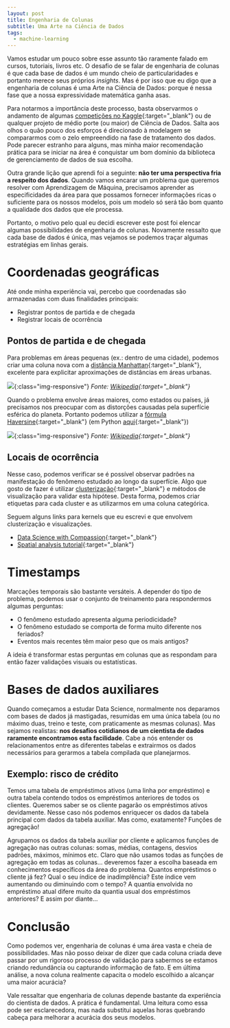 ```yaml
---
layout: post
title: Engenharia de Colunas
subtitle: Uma Arte na Ciência de Dados
tags:
  - machine-learning
---
```


Vamos estudar um pouco sobre esse assunto tão raramente falado em cursos, tutoriais,
livros etc. O desafio de se falar de engenharia de colunas é que cada base de dados
é um mundo cheio de particularidades e portanto merece seus próprios *insights*. Mas
é por isso que eu digo que a engenharia de colunas é uma Arte na Ciência de Dados:
porque é nessa fase que a nossa expressividade matemática ganha asas.

Para notarmos a importância deste processo, basta observarmos o andamento de algumas
[competições no Kaggle](https://www.kaggle.com/competitions){:target="\_blank"} ou de qualquer projeto
de médio porte (ou maior) de Ciência de Dados. Salta aos olhos o quão pouco dos
esforços é direcionado à modelagem se compararmos com o zelo empreendido na fase
de tratamento dos dados. Pode parecer estranho para alguns, mas minha maior
recomendação prática para se iniciar na área é conquistar um bom domínio da biblioteca
de gerenciamento de dados de sua escolha.

Outra grande lição que aprendi foi a seguinte: **não ter uma perspectiva fria a
respeito dos dados**. Quando vamos encarar um problema que queremos resolver com
Aprendizagem de Máquina, precisamos aprender as especificidades da área para que
possamos fornecer informações ricas o suficiente para os nossos modelos, pois um
modelo só será tão bom quanto a qualidade dos dados que ele processa.

Portanto, o motivo pelo qual eu decidi escrever este post foi elencar algumas
possibilidades de engenharia de colunas. Novamente ressalto que cada base de dados
é única, mas vejamos se podemos traçar algumas estratégias em linhas gerais.

# Coordenadas geográficas

Até onde minha experiência vai, percebo que coordenadas são armazenadas com duas
finalidades principais:

- Registrar pontos de partida e de chegada
- Registrar locais de ocorrência

## Pontos de partida e de chegada

Para problemas em áreas pequenas (ex.: dentro de uma cidade), podemos criar uma
coluna nova com a [distância Manhattan](https://en.wikipedia.org/wiki/Taxicab_geometry){:target="\_blank"},
excelente para explicitar aproximações de distâncias em áreas urbanas.

![](https://upload.wikimedia.org/wikipedia/commons/0/08/Manhattan_distance.svg){:class="img-responsive"}
*Fonte: [Wikipedia](https://en.wikipedia.org/wiki/Taxicab_geometry){:target="\_blank"}*

Quando o problema envolve áreas maiores, como estados ou países, já precisamos nos
preocupar com as distorções causadas pela superfície esférica do planeta. Portanto
podemos utilizar a [fórmula Haversine](https://en.wikipedia.org/wiki/Haversine_formula){:target="\_blank"}
(em Python [aqui](https://rosettacode.org/wiki/Haversine_formula#Python){:target="\_blank"})

![](https://upload.wikimedia.org/wikipedia/commons/3/38/Law-of-haversines.svg){:class="img-responsive"}
*Fonte: [Wikipedia](https://en.wikipedia.org/wiki/Haversine_formula){:target="\_blank"}*

## Locais de ocorrência

Nesse caso, podemos verificar se é possível observar padrões na manifestação do
fenômeno estudado ao longo da superfície. Algo que gosto de fazer é utilizar
[clusterização](https://en.wikipedia.org/wiki/Cluster_analysis){:target="\_blank"}
e métodos de visualização para validar esta hipótese. Desta forma, podemos criar
etiquetas para cada cluster e as utilizarmos em uma coluna categórica.

Seguem alguns links para kernels que eu escrevi e que envolvem clusterização e
visualizações.

- [Data Science with Compassion](https://www.kaggle.com/arthurpaulino/data-science-with-compassion){:target="\_blank"}
- [Spatial analysis tutorial](https://www.kaggle.com/arthurpaulino/spatial-analysis-tutorial){:target="\_blank"}

# Timestamps

Marcações temporais são bastante versáteis. A depender do tipo de problema, podemos
usar o conjunto de treinamento para respondermos algumas perguntas:

- O fenômeno estudado apresenta alguma periodicidade?
- O fenômeno estudado se comporta de forma muito diferente nos feriados?
- Eventos mais recentes têm maior peso que os mais antigos?

A ideia é transformar estas perguntas em colunas que as respondam para então fazer
validações visuais ou estatísticas.

# Bases de dados auxiliares

Quando começamos a estudar Data Science, normalmente nos deparamos com bases de
dados já mastigadas, resumidas em uma única tabela (ou no máximo duas, treino e
teste, com praticamente as mesmas colunas). Mas sejamos realistas: **nos desafios
cotidianos de um cientista de dados raramente encontramos esta facilidade**. Cabe
a nós entender os relacionamentos entre as diferentes tabelas e extrairmos os dados
necessários para gerarmos a tabela compilada que planejarmos.

## Exemplo: risco de crédito

Temos uma tabela de empréstimos ativos (uma linha por empréstimo) e outra tabela
contendo todos os empréstimos anteriores de todos os clientes. Queremos saber se
os cliente pagarão os empréstimos ativos devidamente. Nesse caso nós podemos
enriquecer os dados da tabela principal com dados da tabela auxiliar. Mas como,
exatamente? Funções de agregação!

Agrupamos os dados da tabela auxiliar por cliente e aplicamos funções de agregação
nas outras colunas: somas, médias, contagens, desvios padrões, máximos, mínimos
etc. Claro que não usamos todas as funções de agregação em todas as colunas… deveremos
fazer a escolha baseada em conhecimentos específicos da área do problema. Quantos
empréstimos o cliente já fez? Qual o seu índice de inadimplência? Este índice vem
aumentando ou diminuindo com o tempo? A quantia envolvida no empréstimo atual difere
muito da quantia usual dos empréstimos anteriores? E assim por diante…

# Conclusão

Como podemos ver, engenharia de colunas é uma área vasta e cheia de possibilidades.
Mas não posso deixar de dizer que cada coluna criada deve passar por um rigoroso
processo de validação para sabermos se estamos criando redundância ou capturando
informação de fato. E em última análise, a nova coluna realmente capacita o modelo
escolhido a alcançar uma maior acurácia?

Vale ressaltar que engenharia de colunas depende bastante da experiência do cientista
de dados. A prática é fundamental. Uma leitura como essa pode ser esclarecedora,
mas nada substitui aquelas horas quebrando cabeça para melhorar a acurácia dos seus
modelos.
